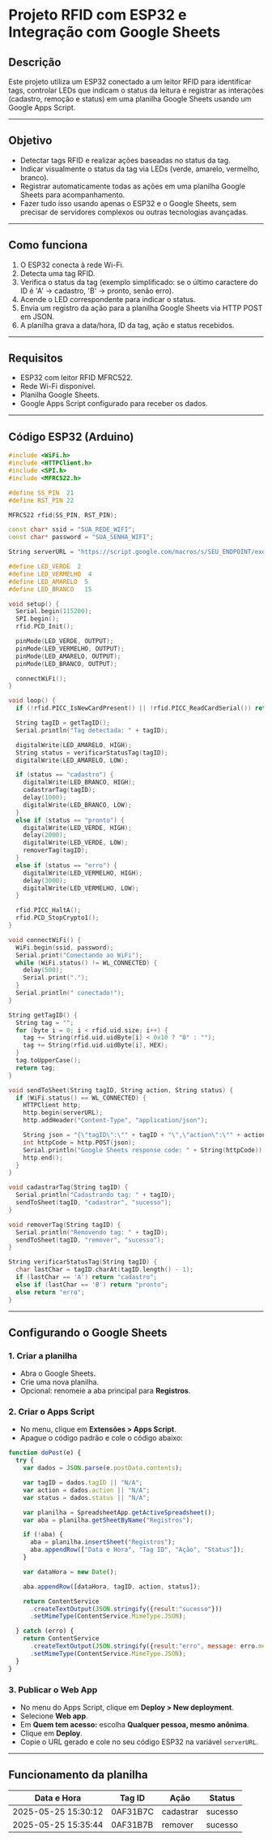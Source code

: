 # Projeto RFID com ESP32 e Integração com Google Sheets

## Descrição

Este projeto utiliza um ESP32 conectado a um leitor RFID para identificar tags, controlar LEDs que indicam o status da leitura e registrar as interações (cadastro, remoção e status) em uma planilha Google Sheets usando um Google Apps Script.

---

## Objetivo

* Detectar tags RFID e realizar ações baseadas no status da tag.
* Indicar visualmente o status da tag via LEDs (verde, amarelo, vermelho, branco).
* Registrar automaticamente todas as ações em uma planilha Google Sheets para acompanhamento.
* Fazer tudo isso usando apenas o ESP32 e o Google Sheets, sem precisar de servidores complexos ou outras tecnologias avançadas.

---

## Como funciona

1. O ESP32 conecta à rede Wi-Fi.
2. Detecta uma tag RFID.
3. Verifica o status da tag (exemplo simplificado: se o último caractere do ID é 'A' → cadastro, 'B' → pronto, senão erro).
4. Acende o LED correspondente para indicar o status.
5. Envia um registro da ação para a planilha Google Sheets via HTTP POST em JSON.
6. A planilha grava a data/hora, ID da tag, ação e status recebidos.

---

## Requisitos

* ESP32 com leitor RFID MFRC522.
* Rede Wi-Fi disponível.
* Planilha Google Sheets.
* Google Apps Script configurado para receber os dados.

---

## Código ESP32 (Arduino)

```cpp
#include <WiFi.h>
#include <HTTPClient.h>
#include <SPI.h>
#include <MFRC522.h>

#define SS_PIN  21
#define RST_PIN 22

MFRC522 rfid(SS_PIN, RST_PIN);

const char* ssid = "SUA_REDE_WIFI";
const char* password = "SUA_SENHA_WIFI";

String serverURL = "https://script.google.com/macros/s/SEU_ENDPOINT/exec";

#define LED_VERDE  2   
#define LED_VERMELHO  4 
#define LED_AMARELO  5  
#define LED_BRANCO   15 

void setup() {
  Serial.begin(115200);
  SPI.begin();
  rfid.PCD_Init();

  pinMode(LED_VERDE, OUTPUT);
  pinMode(LED_VERMELHO, OUTPUT);
  pinMode(LED_AMARELO, OUTPUT);
  pinMode(LED_BRANCO, OUTPUT);

  connectWiFi();
}

void loop() {
  if (!rfid.PICC_IsNewCardPresent() || !rfid.PICC_ReadCardSerial()) return;

  String tagID = getTagID();
  Serial.println("Tag detectada: " + tagID);

  digitalWrite(LED_AMARELO, HIGH);
  String status = verificarStatusTag(tagID);
  digitalWrite(LED_AMARELO, LOW);

  if (status == "cadastro") {
    digitalWrite(LED_BRANCO, HIGH);
    cadastrarTag(tagID);
    delay(1000);
    digitalWrite(LED_BRANCO, LOW);
  }
  else if (status == "pronto") {
    digitalWrite(LED_VERDE, HIGH);
    delay(2000);
    digitalWrite(LED_VERDE, LOW);
    removerTag(tagID);
  }
  else if (status == "erro") {
    digitalWrite(LED_VERMELHO, HIGH);
    delay(3000);
    digitalWrite(LED_VERMELHO, LOW);
  }

  rfid.PICC_HaltA();
  rfid.PCD_StopCrypto1();
}

void connectWiFi() {
  WiFi.begin(ssid, password);
  Serial.print("Conectando ao WiFi");
  while (WiFi.status() != WL_CONNECTED) {
    delay(500);
    Serial.print(".");
  }
  Serial.println(" conectado!");
}

String getTagID() {
  String tag = "";
  for (byte i = 0; i < rfid.uid.size; i++) {
    tag += String(rfid.uid.uidByte[i] < 0x10 ? "0" : "");
    tag += String(rfid.uid.uidByte[i], HEX);
  }
  tag.toUpperCase();
  return tag;
}

void sendToSheet(String tagID, String action, String status) {
  if (WiFi.status() == WL_CONNECTED) {
    HTTPClient http;
    http.begin(serverURL);
    http.addHeader("Content-Type", "application/json");

    String json = "{\"tagID\":\"" + tagID + "\",\"action\":\"" + action + "\",\"status\":\"" + status + "\"}";
    int httpCode = http.POST(json);
    Serial.println("Google Sheets response code: " + String(httpCode));
    http.end();
  }
}

void cadastrarTag(String tagID) {
  Serial.println("Cadastrando tag: " + tagID);
  sendToSheet(tagID, "cadastrar", "sucesso");
}

void removerTag(String tagID) {
  Serial.println("Removendo tag: " + tagID);
  sendToSheet(tagID, "remover", "sucesso");
}

String verificarStatusTag(String tagID) {
  char lastChar = tagID.charAt(tagID.length() - 1);
  if (lastChar == 'A') return "cadastro";
  else if (lastChar == 'B') return "pronto";
  else return "erro";
}
```

---

## Configurando o Google Sheets

### 1. Criar a planilha

* Abra o Google Sheets.
* Crie uma nova planilha.
* Opcional: renomeie a aba principal para **Registros**.

### 2. Criar o Apps Script

* No menu, clique em **Extensões > Apps Script**.
* Apague o código padrão e cole o código abaixo:

```javascript
function doPost(e) {
  try {
    var dados = JSON.parse(e.postData.contents);

    var tagID = dados.tagID || "N/A";
    var action = dados.action || "N/A";
    var status = dados.status || "N/A";

    var planilha = SpreadsheetApp.getActiveSpreadsheet();
    var aba = planilha.getSheetByName("Registros");

    if (!aba) {
      aba = planilha.insertSheet("Registros");
      aba.appendRow(["Data e Hora", "Tag ID", "Ação", "Status"]);
    }

    var dataHora = new Date();

    aba.appendRow([dataHora, tagID, action, status]);

    return ContentService
      .createTextOutput(JSON.stringify({result:"sucesso"}))
      .setMimeType(ContentService.MimeType.JSON);

  } catch (erro) {
    return ContentService
      .createTextOutput(JSON.stringify({result:"erro", message: erro.message}))
      .setMimeType(ContentService.MimeType.JSON);
  }
}
```

### 3. Publicar o Web App

* No menu do Apps Script, clique em **Deploy > New deployment**.
* Selecione **Web app**.
* Em **Quem tem acesso:** escolha **Qualquer pessoa, mesmo anônima**.
* Clique em **Deploy**.
* Copie o URL gerado e cole no seu código ESP32 na variável `serverURL`.

---

## Funcionamento da planilha

| Data e Hora         | Tag ID   | Ação      | Status  |
| ------------------- | -------- | --------- | ------- |
| 2025-05-25 15:30:12 | 0AF31B7C | cadastrar | sucesso |
| 2025-05-25 15:35:44 | 0AF31B7B | remover   | sucesso |

